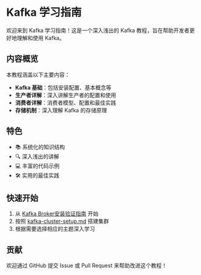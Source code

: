 # Kafka 学习指南

欢迎来到 Kafka 学习指南！这是一个深入浅出的 Kafka 教程，旨在帮助开发者更好地理解和使用 Kafka。

## 内容概览

本教程涵盖以下主要内容：

- **Kafka 基础**：包括安装配置、基本概念等
- **生产者详解**：深入讲解生产者的配置和使用
- **消费者详解**：消费者模型、配置和最佳实践
- **存储机制**：深入理解 Kafka 的存储原理

## 特色

- 📚 系统化的知识结构
- 🔍 深入浅出的讲解
- 💻 丰富的代码示例
- 🛠 实用的最佳实践

## 快速开始

1. 从 [Kafka Broker安装验证指南](Kafka%20Broker安装验证指南.md) 开始
2. 按照 [kafka-cluster-setup.md](kafka-cluster-setup.md) 搭建集群
3. 根据需要选择相应的主题深入学习

## 贡献

欢迎通过 GitHub 提交 Issue 或 Pull Request 来帮助改进这个教程！ 
